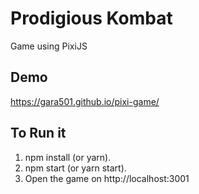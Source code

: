 # Prodigious Kombat
Game using PixiJS

## Demo
https://gara501.github.io/pixi-game/

## To Run it
1. npm install (or yarn).
2. npm start (or yarn start).
3. Open the game on http://localhost:3001
